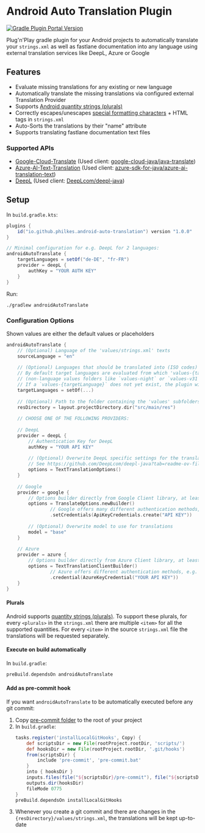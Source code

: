 # Android Auto Translation Plugin
<a href="https://plugins.gradle.org/plugin/io.github.philkes.android-auto-translation"><img alt="Gradle Plugin Portal Version" src="https://img.shields.io/gradle-plugin-portal/v/io.github.philkes.android-auto-translation"></a>


Plug'n'Play gradle plugin for your Android projects to automatically translate your `strings.xml` as well as fastlane documentation into any language using external translation services like DeepL, Azure or Google

## Features

* Evaluate missing translations for any existing or new language
* Automatically translate the missing translations via configured external Translation Provider
* Supports [Android quantity strings (plurals)](https://developer.android.com/guide/topics/resources/string-resource#Plurals)
* Correctly escapes/unescapes [special formatting characters](https://developer.android.com/guide/topics/resources/string-resource#escaping_quotes) + HTML tags in `strings.xml`
* Auto-Sorts the translations by their "name" attribute
* Supports translating fastlane documentation text files

### Supported APIs
- [Google-Cloud-Translate](https://cloud.google.com/translate) (Used client: [google-cloud-java/java-translate](https://github.com/googleapis/google-cloud-java/tree/main/java-translate))
- [Azure-AI-Text-Translation](https://azure.microsoft.com/en-us/products/ai-services/ai-translator) (Used client: [azure-sdk-for-java/azure-ai-translation-text](https://github.com/Azure/azure-sdk-for-java/tree/azure-ai-translation-text_1.1.6/sdk/translation/azure-ai-translation-text/))
- [DeepL](https://www.deepl.com/en/pro-api) (Used client: [DeepLcom/deepl-java](https://github.com/DeepLcom/deepl-java))

## Setup

In `build.gradle.kts`:
```groovy
plugins {
    id("io.github.philkes.android-auto-translation") version "1.0.0"
}

// Minimal configuration for e.g. DeepL for 2 languages:
androidAutoTranslate {
    targetLanguages = setOf("de-DE", "fr-FR")
    provider = deepL {
        authKey = "YOUR AUTH KEY"
    }
}
```
Run:
```shell
./gradlew androidAutoTranslate
```

### Configuration Options

Shown values are either the default values or placeholders 
```kotlin
androidAutoTranslate {
    // (Optional) Language of the 'values/strings.xml' texts
    sourceLanguage = "en"
    
    // (Optional) Languages that should be translated into (ISO codes)
    // By default target languages are evaluated from which 'values-{targetLanguage}' folders exist
    // (non-language values folders like `values-night` or `values-v31` are ignored)
    // If a `values-{targetLanguage}` does not yet exist, the plugin will create it
    targetLanguages = setOf(...)
    
    // (Optional) Path to the folder containing the 'values' subfolders
    resDirectory = layout.projectDirectory.dir("src/main/res")
    
    // CHOOSE ONE OF THE FOLLOWING PROVIDERS:
    
    // DeepL
    provider = deepL {
        // Authentication Key for DeepL
        authKey = "YOUR API KEY"
        
        // (Optional) Overwrite DeepL specific settings for the translations
        // See https://github.com/DeepLcom/deepl-java?tab=readme-ov-file#text-translation-options
        options = TextTranslationOptions()
    }
    
    // Google
    provider = google {
        // Options builder directly from Google Client library, at least credentials have to be set
        options = TranslateOptions.newBuilder()
                // Google offers many different authentication methods, e.g. api key:
                .setCredentials(ApiKeyCredentials.create("API KEY"))
        
        // (Optional) Overwrite model to use for translations
        model = "base"
    }   
    
    // Azure
    provider = azure {
        // Options builder directly from Azure Client library, at least credentials have to be set
        options = TextTranslationClientBuilder()
                // Azure offers different authentication methods, e.g. api key:
                .credential(AzureKeyCredential("YOUR API KEY"))
    }
}
```

#### Plurals

Android supports [quantity strings (plurals)](https://developer.android.com/guide/topics/resources/string-resource#Plurals).
To support these plurals, for every `<plurals>` in the `strings.xml` there are multiple `<item>` for all the supported quantities.
For every `<item>` in the source `strings.xml` file the translations will be requested separately.


#### Execute on build automatically

In `build.gradle`:
```groovy
preBuild.dependsOn androidAutoTranslate
```

#### Add as pre-commit hook

If you want `androidAutoTranslate` to be automatically executed before any git commit:
1. Copy [pre-commit folder](./pre-commit) to the root of your project
2. In `build.gradle`:
    ```groovy
    tasks.register('installLocalGitHooks', Copy) {
        def scriptsDir = new File(rootProject.rootDir, 'scripts/')
        def hooksDir = new File(rootProject.rootDir, '.git/hooks')
        from(scriptsDir) {
            include 'pre-commit', 'pre-commit.bat'
        }
        into { hooksDir }
        inputs.files(file("${scriptsDir}/pre-commit"), file("${scriptsDir}/pre-commit.bat"))
        outputs.dir(hooksDir)
        fileMode 0775
    }
    preBuild.dependsOn installLocalGitHooks
    ```
3. Whenever you create a git commit and there are changes in the `{resDirectory}/values/strings.xml`, the translations will be kept up-to-date
